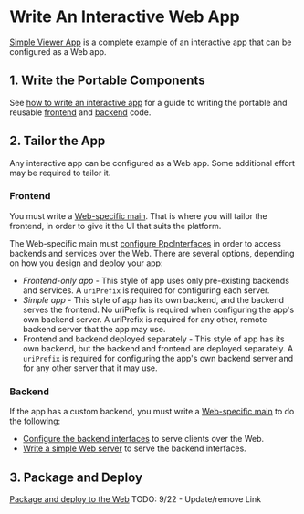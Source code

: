 # Write An Interactive Web App

[Simple Viewer App](https://github.com/imodeljs/imodeljs-samples/tree/master/interactive-app/simple-viewer-app) is a complete example of an interactive app that can be configured as a Web app.

## 1. Write the Portable Components

See [how to write an interactive app](./WriteAnInteractiveApp.md) for a guide to writing the portable and reusable [frontend](./Glossary.md#frontend) and [backend](./Glossary.md#backend) code.

## 2. Tailor the App

Any interactive app can be configured as a Web app. Some additional effort may be required to tailor it.

### Frontend

You must write a [Web-specific main](../learning/AppTailoring.md). That is where you will tailor the frontend, in order to give it the UI that suits the platform.

The Web-specific main must [configure RpcInterfaces](./RpcInterface.md#client-side-configuration) in order to access backends and services over the Web. There are several options, depending on how you design and deploy your app:

- *Frontend-only app* - This style of app uses only pre-existing backends and services. A `uriPrefix` is required for configuring each server.
- *Simple app* - This style of app has its own backend, and the backend serves the frontend. No uriPrefix is required when configuring the app's own backend server. A uriPrefix is required for any other, remote backend server that the app may use.
- Frontend and backend deployed separately - This style of app has its own backend, but the backend and frontend are deployed separately. A `uriPrefix` is required for configuring the app's own backend server and for any other server that it may use.

### Backend

If the app has a custom backend, you must write a [Web-specific main](../learning/AppTailoring.md) to do the following:

- [Configure the backend interfaces](./RpcInterface.md#configure-interfaces) to serve clients over the Web.
- [Write a simple Web server](./RpcInterface.md#serve-the-interfaces) to serve the backend interfaces.

## 3. Package and Deploy

[Package and deploy to the Web](./PackageAndDeployToTheWeb.md) TODO: 9/22 - Update/remove Link
